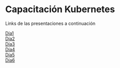 # Capacitación Kubernetes

Links de las presentaciones a continuación

[Día1](http://gitpitch.com/coneking/kube_demo/dia1)
<br>
[Día2](http://gitpitch.com/coneking/kube_demo/dia2)
<br>
[Día3](http://gitpitch.com/coneking/kube_demo/dia3)
<br>
[Día4](http://gitpitch.com/coneking/kube_demo/dia4)
<br>
[Día5](http://gitpitch.com/coneking/kube_demo/dia5)
<br>
[Día6](http://gitpitch.com/coneking/kube_demo/dia6)
<br>
